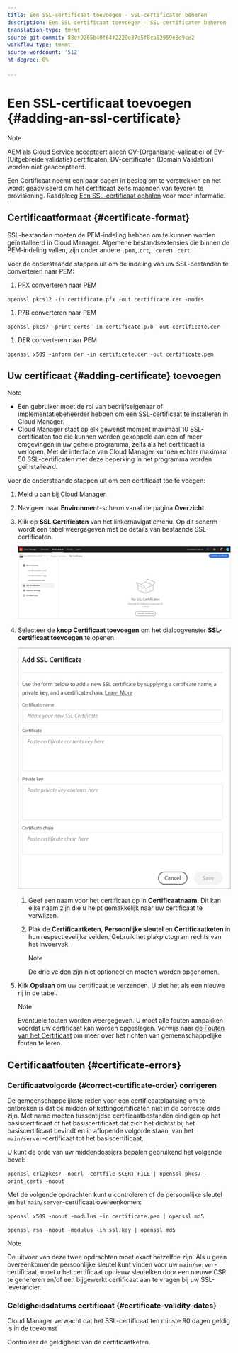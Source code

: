 ```yaml
---
title: Een SSL-certificaat toevoegen - SSL-certificaten beheren
description: Een SSL-certificaat toevoegen - SSL-certificaten beheren
translation-type: tm+mt
source-git-commit: 88ef9265b40f64f2229e37e5f8ca02959e8d9ce2
workflow-type: tm+mt
source-wordcount: '512'
ht-degree: 0%

---
```



# Een SSL-certificaat toevoegen {#adding-an-ssl-certificate}

>[!NOTE]
>AEM als Cloud Service accepteert alleen OV-(Organisatie-validatie) of EV-(Uitgebreide validatie) certificaten. DV-certificaten (Domain Validation) worden niet geaccepteerd.

Een Certificaat neemt een paar dagen in beslag om te verstrekken en het wordt geadviseerd om het certificaat zelfs maanden van tevoren te provisioning. Raadpleeg [Een SSL-certificaat ophalen](/help/implementing/cloud-manager/managing-ssl-certifications/get-ssl-certificate.md) voor meer informatie.

## Certificaatformaat {#certificate-format}

SSL-bestanden moeten de PEM-indeling hebben om te kunnen worden geïnstalleerd in Cloud Manager. Algemene bestandsextensies die binnen de PEM-indeling vallen, zijn onder andere `.pem,`.`crt`,  `.cer`en  `.cert`.

Voer de onderstaande stappen uit om de indeling van uw SSL-bestanden te converteren naar PEM:

1. PFX converteren naar PEM

`openssl pkcs12 -in certificate.pfx -out certificate.cer -nodes`

1. P7B converteren naar PEM

`openssl pkcs7 -print_certs -in certificate.p7b -out certificate.cer`

1. DER converteren naar PEM

`openssl x509 -inform der -in certificate.cer -out certificate.pem`

## Uw certificaat {#adding-certificate} toevoegen

>[!NOTE]
>* Een gebruiker moet de rol van bedrijfseigenaar of implementatiebeheerder hebben om een SSL-certificaat te installeren in Cloud Manager.
>* Cloud Manager staat op elk gewenst moment maximaal 10 SSL-certificaten toe die kunnen worden gekoppeld aan een of meer omgevingen in uw gehele programma, zelfs als het certificaat is verlopen. Met de interface van Cloud Manager kunnen echter maximaal 50 SSL-certificaten met deze beperking in het programma worden geïnstalleerd.


Voer de onderstaande stappen uit om een certificaat toe te voegen:

1. Meld u aan bij Cloud Manager.
1. Navigeer naar **Environment**-scherm vanaf de pagina **Overzicht**.
1. Klik op **SSL Certificaten** van het linkernavigatiemenu. Op dit scherm wordt een tabel weergegeven met de details van bestaande SSL-certificaten.

   ![](/help/implementing/cloud-manager/assets/ssl/ssl-cert-1.png)
1. Selecteer de **knop Certificaat toevoegen** om het dialoogvenster **SSL-certificaat toevoegen** te openen.

   ![](/help/implementing/cloud-manager/assets/ssl/ssl-cert-2.png)
   1. Geef een naam voor het certificaat op in **Certificaatnaam**. Dit kan elke naam zijn die u helpt gemakkelijk naar uw certificaat te verwijzen.
   1. Plak de **Certificaatketen**, **Persoonlijke sleutel** en **Certificaatketen** in hun respectievelijke velden. Gebruik het plakpictogram rechts van het invoervak.

      >[!NOTE]
      >De drie velden zijn niet optioneel en moeten worden opgenomen.
1. Klik **Opslaan** om uw certificaat te verzenden. U ziet het als een nieuwe rij in de tabel.
   >[!NOTE]
   >Eventuele fouten worden weergegeven. U moet alle fouten aanpakken voordat uw certificaat kan worden opgeslagen. Verwijs naar [de Fouten van het Certificaat](#certificate-errors) om meer over het richten van gemeenschappelijke fouten te leren.

## Certificaatfouten {#certificate-errors}

### Certificaatvolgorde {#correct-certificate-order} corrigeren

De gemeenschappelijkste reden voor een certificaatplaatsing om te ontbreken is dat de midden of kettingcertificaten niet in de correcte orde zijn. Met name moeten tussentijdse certificaatbestanden eindigen op het basiscertificaat of het basiscertificaat dat zich het dichtst bij het basiscertificaat bevindt en in aflopende volgorde staan, van het `main/server`-certificaat tot het basiscertificaat.

U kunt de orde van uw middendossiers bepalen gebruikend het volgende bevel:

`openssl crl2pkcs7 -nocrl -certfile $CERT_FILE | openssl pkcs7 -print_certs -noout`

Met de volgende opdrachten kunt u controleren of de persoonlijke sleutel en het `main/server`-certificaat overeenkomen:

`openssl x509 -noout -modulus -in certificate.pem | openssl md5`

`openssl rsa -noout -modulus -in ssl.key | openssl md5`

>[!NOTE]
>De uitvoer van deze twee opdrachten moet exact hetzelfde zijn. Als u geen overeenkomende persoonlijke sleutel kunt vinden voor uw `main/server`-certificaat, moet u het certificaat opnieuw sleutelken door een nieuwe CSR te genereren en/of een bijgewerkt certificaat aan te vragen bij uw SSL-leverancier.

### Geldigheidsdatums certificaat {#certificate-validity-dates}

Cloud Manager verwacht dat het SSL-certificaat ten minste 90 dagen geldig is in de toekomst

Controleer de geldigheid van de certificaatketen.
